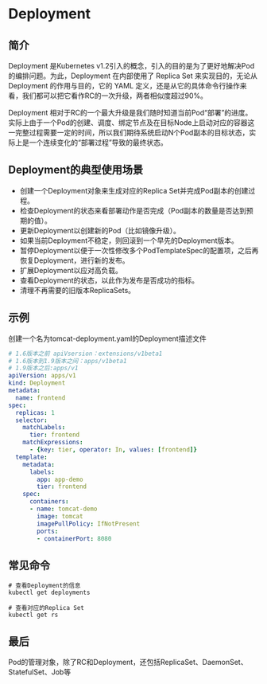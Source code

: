 # Deployment

## 简介
Deployment 是Kubernetes v1.2引入的概念，引入的目的是为了更好地解决Pod的编排问题。为此，Deployment 在内部使用了 Replica Set 来实现目的，无论从 Deployment 的作用与目的，它的 YAML 定义，还是从它的具体命令行操作来看，我们都可以把它看作RC的一次升级，两者相似度超过90%。

Deployment 相对于RC的一个最大升级是我们随时知道当前Pod“部署”的进度。实际上由于一个Pod的创建、调度、绑定节点及在目标Node上启动对应的容器这一完整过程需要一定的时间，所以我们期待系统启动N个Pod副本的目标状态，实际上是一个连续变化的“部署过程”导致的最终状态。

## Deployment的典型使用场景
- 创建一个Deployment对象来生成对应的Replica Set并完成Pod副本的创建过程。
- 检查Deployment的状态来看部署动作是否完成（Pod副本的数量是否达到预期的值）。
- 更新Deployment以创建新的Pod（比如镜像升级）。
- 如果当前Deployment不稳定，则回滚到一个早先的Deployment版本。
- 暂停Deployment以便于一次性修改多个PodTemplateSpec的配置项，之后再恢复Deployment，进行新的发布。
- 扩展Deployment以应对高负载。
- 查看Deployment的状态，以此作为发布是否成功的指标。
- 清理不再需要的旧版本ReplicaSets。

## 示例
创建一个名为tomcat-deployment.yaml的Deployment描述文件
```yaml
# 1.6版本之前 apiVsersion：extensions/v1beta1
# 1.6版本到1.9版本之间：apps/v1beta1
# 1.9版本之后:apps/v1
apiVersion: apps/v1
kind: Deployment
metadata:
  name: frontend
spec:
  replicas: 1
  selector:
    matchLabels:
      tier: frontend
    matchExpressions:
      - {key: tier, operator: In, values: [frontend]}
  template:
    metadata:
      labels:
        app: app-demo
        tier: frontend
    spec:
      containers:
      - name: tomcat-demo
        image: tomcat
        imagePullPolicy: IfNotPresent
        ports:
        - containerPort: 8080
```

## 常见命令
```shell script
# 查看Deployment的信息
kubectl get deployments

# 查看对应的Replica Set
kubectl get rs
```

## 最后
Pod的管理对象，除了RC和Deployment，还包括ReplicaSet、DaemonSet、StatefulSet、Job等